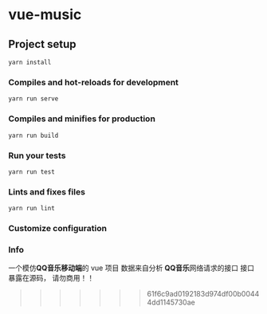 # vue-music

## Project setup

```
yarn install
```

### Compiles and hot-reloads for development

```
yarn run serve
```

### Compiles and minifies for production

```
yarn run build
```

### Run your tests

```
yarn run test
```

### Lints and fixes files

```
yarn run lint
```

### Customize configuration

### Info

一个模仿**QQ音乐移动端**的 vue 项目
数据来自分析 **QQ音乐**网络请求的接口
接口暴露在源码， 请勿商用！！

>>>>>>> 61f6c9ad0192183d974df00b00444dd1145730ae
